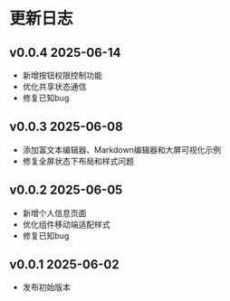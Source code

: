 # 更新日志

## v0.0.4 2025-06-14

- 新增按钮权限控制功能
- 优化共享状态通信
- 修复已知bug

## v0.0.3 2025-06-08

- 添加富文本编辑器、Markdown编辑器和大屏可视化示例
- 修复全屏状态下布局和样式问题

## v0.0.2 2025-06-05

- 新增个人信息页面
- 优化组件移动端适配样式
- 修复已知bug

## v0.0.1 2025-06-02

- 发布初始版本
